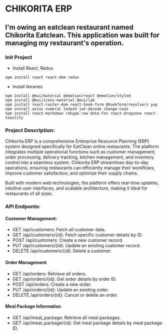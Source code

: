 # CHIKORITA ERP

## I'm owing an eatclean restaurant named Chikorita Eatclean. This application was built for managing my restaurant's operation.

### Init Project

- Install React, Redux

```
npm install react react-dom redux
```

- Install libraries

```
npm install @mui/material @emotion/react @emotion/styled
npm install @mui/icons-material @mui/lab
npm install react-router-dom react-hook-form @hookform/resolvers yup
npm install axios numeral lodash jwt-decode change-case
npm install react-markdown rehype-raw date-fns react-dropzone react-toastify
```

### Project Description:

Chikorita ERP is a comprehensive Enterprise Resource Planning (ERP) system designed specifically for EatClean online restaurants. The platform integrates multiple operational functions such as customer management, order processing, delivery tracking, kitchen management, and inventory control into a seamless system. Chikorita ERP streamlines day-to-day operations, ensuring restaurants can efficiently manage their workflows, improve customer satisfaction, and optimize their supply chains.

Built with modern web technologies, the platform offers real-time updates, intuitive user interfaces, and scalable architecture, making it ideal for restaurants of all sizes.

<!-- ### User Story:

#### As a Restaurant Owner (Admin):

1. I want to manage customer information so that I can view customer profiles, track order history, and analyze customer behavior to tailor promotions and improve retention.
2. I want to monitor daily sales, inventory levels, and kitchen activity in a real-time dashboard so that I can make informed decisions on staffing, inventory purchases, and delivery performance.
3. I want to generate detailed reports on sales, customer satisfaction, and inventory usage over a specific time period so that I can evaluate business performance and strategize for future growth.
4. I want to be notified when certain ingredients are running low so that I can reorder stock in time to avoid kitchen delays or menu shortages.
5. I want to assign specific staff roles and permissions within the system (e.g., kitchen staff, delivery team) so that each team member has access to the relevant modules and functionalities for their job.

#### As a Customer Service Staff (Member):

1. I want to view and manage all customer orders (new, pending, completed, cancelled) so that I can ensure they are processed efficiently and minimize errors.
2. I want to assign orders to the kitchen and track their progress in real-time so that customers can be updated on the status of their orders.
3. I want to handle customer inquiries regarding their orders (e.g., changing the order, delivery address, or handling complaints) so that I can provide excellent customer service.
4. I want to notify customers when their orders are ready for pickup or out for delivery so that they know when to expect their meal. -->

### API Endponts:

#### Customer Management:

- GET /api/customers: Fetch all customer data.
- GET /api/customers/{id}: Fetch specific customer details by ID.
- POST /api/customers: Create a new customer record.
- PUT /api/customers/{id}: Update an existing customer record.
- DELETE /api/customers/{id}: Delete a customer.

#### Order Management

- GET /api/orders: Retrieve all orders.
- GET /api/orders/{id}: Get order details by order ID.
- POST /api/orders: Create a new order.
- PUT /api/orders/{id}: Update an existing order.
- DELETE /api/orders/{id}: Cancel or delete an order.

#### Meal Package Information

- GET /api/meal_package: Retrieve all meal packages.
- GET /api/meal_package/{id}: Get meal package details by meal package ID.
